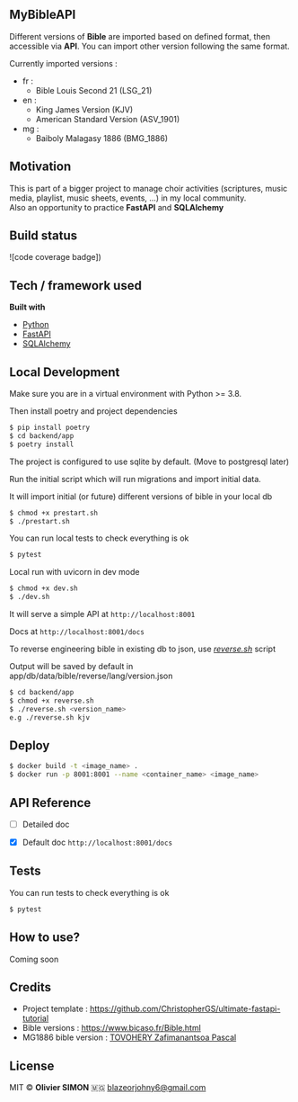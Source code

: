 ## MyBibleAPI

Different versions of **Bible** are imported based on defined format, then accessible via **API**.
You can import other version following the same format.

Currently imported versions :
- fr :
    - Bible Louis Second 21 (LSG_21)
- en :
    - King James Version (KJV)
    - American Standard Version (ASV_1901)
- mg :
    - Baiboly Malagasy 1886 (BMG_1886)

## Motivation

This is part of a bigger project to manage choir activities (scriptures, music media, playlist, music sheets, events, ...) in my local community. <br>
Also an opportunity to practice **FastAPI** and **SQLAlchemy**

## Build status

![code coverage badge])


## Tech / framework used

<b>Built with</b>
- [Python](https://www.python.org/)
- [FastAPI](https://fastapi.tiangolo.com/)
- [SQLAlchemy](https://www.sqlalchemy.org/)


## Local Development

Make sure you are in a virtual environment with Python >= 3.8.

Then install poetry and project dependencies
```bash
$ pip install poetry
$ cd backend/app
$ poetry install
```

The project is configured to use sqlite by default.
(Move to postgresql later)

Run the initial script which will run migrations and import initial data.

It will import initial (or future) different versions of bible in your local db

```bash
$ chmod +x prestart.sh
$ ./prestart.sh
```

You can run local tests to check everything is ok
```bash
$ pytest
```

Local run with uvicorn in dev mode
```bash
$ chmod +x dev.sh
$ ./dev.sh
```

It will serve a simple API at `http://localhost:8001`

Docs at `http://localhost:8001/docs`

To reverse engineering bible in existing db to json, use <ins></ind></in>*reverse.sh*</ins> script

Output will be saved by default in app/db/data/bible/reverse/lang/version.json

```bash
$ cd backend/app
$ chmod +x reverse.sh
$ ./reverse.sh <version_name>
e.g ./reverse.sh kjv
```

## Deploy

```bash
$ docker build -t <image_name> .
$ docker run -p 8001:8001 --name <container_name> <image_name>
```

## API Reference

- [ ] Detailed doc
- [x] Default doc  `http://localhost:8001/docs`


## Tests

You can run tests to check everything is ok
```bash
$ pytest
```

## How to use?

Coming soon

## Credits

- Project template : <ins>https://github.com/ChristopherGS/ultimate-fastapi-tutorial</ins>
- Bible versions :  <ins>https://www.bicaso.fr/Bible.html</ins>
- MG1886 bible version : <ins>TOVOHERY Zafimanantsoa Pascal</ins>


## License
MIT © <b>Olivier SIMON</b> 🇲🇬 [blazeorjohny6\@gmail.com](mailto:blazeorjohny6@gmail.com)